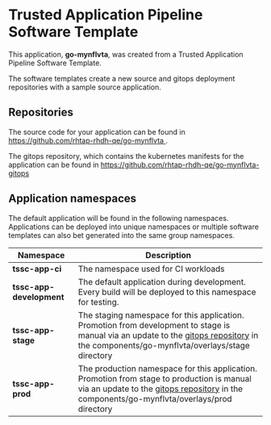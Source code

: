 # Trusted Application Pipeline Software Template

This application, **go-mynflvta**, was created from a Trusted Application Pipeline Software Template.

The software templates create a new source and gitops deployment repositories with a sample source application. 

## Repositories

The source code for your application can be found in [https://github.com/rhtap-rhdh-qe/go-mynflvta ](https://github.com/rhtap-rhdh-qe/go-mynflvta ).
 
The gitops repository, which contains the kubernetes manifests for the application can be found in 
[https://github.com/rhtap-rhdh-qe/go-mynflvta-gitops ](https://github.com/rhtap-rhdh-qe/go-mynflvta-gitops ) 

## Application namespaces 

The default application will be found in the following namespaces. Applications can be deployed into unique namespaces or multiple software templates can also bet generated into the same group namespaces.  

|  Namespace   |  Description   |  
| -------- | -------- |
| **tssc-app-ci** | The namespace used for CI workloads |
| **tssc-app-development** | The default application during development. Every build will be deployed to this namespace for testing. |
| **tssc-app-stage** | The staging namespace for this application. Promotion from development to stage is manual via an update to the [gitops repository](https://github.com/rhtap-rhdh-qe/go-mynflvta-gitops ) in the components/go-mynflvta/overlays/stage directory |
| **tssc-app-prod** | The production namespace for this application. Promotion from stage to production is manual via an update to the [gitops repository](https://github.com/rhtap-rhdh-qe/go-mynflvta-gitops ) in the components/go-mynflvta/overlays/prod directory |